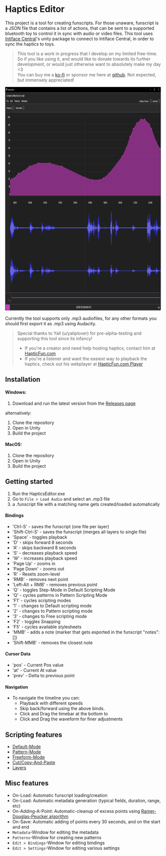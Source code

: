 # Haptics Editor

This project is a tool for creating funscripts. For those unaware, funscript is a JSON file that contains a list of actions, that can be sent to a supported bluetooth toy to control it in sync with audio or video files. This tool uses [Intiface Central](https://buttplug.io/)'s unity package to connect to Intiface Central, in order to sync the haptics to toys.

> This tool is a work in progress that I develop on my limited free-time. So if you like using it, and would like to donate towards its further development, or would just otherwise want to absolutely make my day <3  
> You can buy me a [ko-fi](https://ko-fi.com/ilori) or sponsor me here at [github](https://github.com/sponsors/ilor1). Not expected, but immensely appreciated!

<img src="./_Documentation/Images/intro.png" alt="" height="720"/>




Currently the tool supports only .mp3 audiofiles, for any other formats you should first export it as .mp3 using Audacity.

> Special thanks to Yall (u/yaliplover) for pre-alpha-testing and supporting this tool since its infancy!  
> - If you're a creator and need help hosting haptics, contact him at [HapticFun.com](https://hapticfun.com/)  
> - If you're a listener and want the easiest way to playback the haptics, check out his webplayer at [HapticFun.com Player](https://hapticfun.com/player.html#)



## Installation

#### Windows:
1. Download and run the latest version from the [Releases page](https://github.com/ilor1/HapticsEditor-v2/releases/)

alternatively:
1. Clone the repository
2. Open in Unity
3. Build the project

#### MacOS:
1. Clone the repository
2. Open in Unity
3. Build the project

## Getting started
1. Run the HapticsEditor.exe
2. Go to `File > Load Audio` and select an .mp3 file
3. a .funscript file with a matching name gets created/loaded automatically

#### Bindings
* 'Ctrl-S' - saves the funscript (one file per layer)
* 'Shift-Ctrl-S' - saves the funscript (merges all layers to single file)
* 'Space' - toggles playback 
* 'D' - skips forward 8 seconds
* 'A' - skips backward 8 seconds
* 'S' - decreases playback speed
* 'W' - increases playback speed
* 'Page Up' - zooms in
* 'Page Down' - zooms out
* 'R' - Resets zoom-level
* 'RMB' - removes next point
* 'Left-Alt + RMB' - removes previous point
* 'Q' - toggles Step-Mode in Default Scripting Mode
* 'Q' - cycles patterns in Pattern Scripting Mode
* 'F1' - cycles scripting modes
* '1' - changes to Default scripting mode
* '2' - changes to Pattern scripting mode
* '3' - changes to Free scripting mode
* 'F2' - toggles Snapping
* 'F5' - cycles available stylesheets
* 'MMB' - adds a note (marker that gets exported in the funscript "notes":[])
* 'Shift-MMB' - removes the closest note

#### Cursor Data
* 'pos' - Current Pos value
* 'at' - Current At value
* 'prev' - Delta to previous point

#### Navigation
* To navigate the timeline you can:
  * Playback with different speeds
  * Skip back/forward using the above binds.
  * Click and Drag the timebar at the bottom to 
  * Click and Drag the waveform for finer adjustments

## Scripting features
* [Default-Mode](./_Documentation/default-mode.md)
* [Pattern-Mode](./_Documentation/pattern-mode.md)
* [Freeform-Mode](./_Documentation/freeform-mode.md)
* [Cut/Copy-And-Paste](./_Documentation/cutcopypaste.md)
* [Layers](./_Documentation/layers.md)

## Misc features
* On-Load: Automatic funscript loading/creation
* On-Load: Automatic metadata generation (typical fields, duration, range, etc)
* On-Adding-A-Point: Automatic-cleanup of excess points using [Ramer-Douglas-Peucker algorithm](https://en.wikipedia.org/wiki/Ramer%E2%80%93Douglas%E2%80%93Peucker_algorithm)
* On-Save: Automatic adding of points every 30 seconds, and on the start and end
* `Metadata`-Window for editing the metadata
* `Patterns`-Window for creating new patterns
* `Edit > Bindings`-Window for editing bindings
* `Edit > Settings`-Window for editing various settings